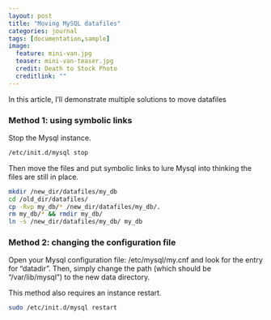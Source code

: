 ```yaml
---
layout: post
title: "Moving MySQL datafiles"
categories: journal
tags: [documentation,sample]
image:
  feature: mini-van.jpg
  teaser: mini-van-teaser.jpg
  credit: Death to Stock Photo
  creditlink: ""
---
```


In this article, I’ll demonstrate multiple solutions to move datafiles

### Method 1: using symbolic links

Stop the Mysql instance.
``` Bash
/etc/init.d/mysql stop
```

Then move the files and put symbolic links to lure Mysql into thinking the files are still in place.
``` Bash
mkdir /new_dir/datafiles/my_db
cd /old_dir/datafiles/
cp -Rvp my_db/* /new_dir/datafiles/my_db/.
rm my_db/* && rmdir my_db/
ln -s /new_dir/datafiles/my_db/ my_db
```

### Method 2: changing the configuration file

Open your Mysql configuration file: /etc/mysql/my.cnf and look for the entry for “datadir”. Then, simply change the path (which should be “/var/lib/mysql”) to the new data directory.

This method also requires an instance restart.

``` Bash
sudo /etc/init.d/mysql restart
```
